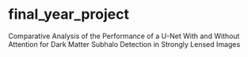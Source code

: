 # final_year_project
Comparative Analysis of the Performance of a U-Net With and Without Attention for Dark Matter Subhalo Detection in Strongly Lensed Images
